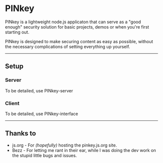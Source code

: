 # PINkey
PINkey is a lightweight node.js applicaton that can serve as a "good enough" security solution for basic projects, demos or when you're first starting out.

PINkey is designed to make securing content as easy as possible, without the necessary complications of setting everything up yourself.

---

## Setup
### Server
To be detailed, use PINkey-server

### Client
To be detailed, use PINkey-interface

---

## Thanks to
* js.org - For _(hopefully)_ hosting the pinkey.js.org site.
* Bezz - For letting me rant in their ear, while I was doing the dev work on the stupid little bugs and issues.
